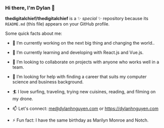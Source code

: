 ### Hi there, I'm Dylan 👋

**thedigitalchief/thedigitalchief** is a ✨ _special_ ✨ repository because its `README.md` (this file) appears on your GitHub profile.

Some quick facts about me:

- 🔭 I’m currently working on the next big thing and changing the world..
- 🌱 I’m currently learning and developing with React.js and Vue.js.
- 👯 I’m looking to collaborate on projects with anyone who works well in a team.
- 🤔 I’m looking for help with finding a career that suits my computer science and business background.
- :surfer: I love surfing, traveling, trying new cuisines, reading, and filming on my drone.

- 📫 Let's connect: me@dylanhnguyen.com or https://dylanhnguyen.com

- ⚡ Fun fact: I have the same birthday as Marilyn Monroe and Notch.

